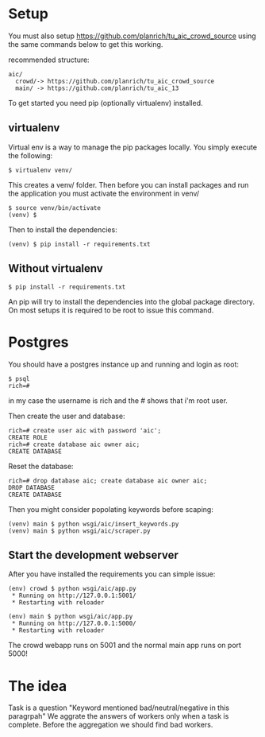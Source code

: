 # Setup

You must also setup https://github.com/planrich/tu_aic_crowd_source using the same commands below to get this working.

recommended structure:
~~~
aic/
  crowd/-> https://github.com/planrich/tu_aic_crowd_source
  main/ -> https://github.com/planrich/tu_aic_13
~~~

To get started you need pip (optionally virtualenv) installed.

## virtualenv

Virtual env is a way to manage the pip packages locally.
You simply execute the following:

~~~
$ virtualenv venv/
~~~

This creates a venv/ folder.
Then before you can install packages and run the application you must 
activate the environment in venv/

~~~
$ source venv/bin/activate
(venv) $
~~~

Then to install the dependencies:

~~~
(venv) $ pip install -r requirements.txt
~~~

## Without virtualenv

~~~
$ pip install -r requirements.txt
~~~

An pip will try to install the dependencies into the global package directory. 
On most setups it is required to be root to issue this command.

# Postgres

You should have a postgres instance up and running and login as root:

~~~
$ psql
rich=#
~~~

in my case the username is rich and the # shows that i'm root user.

Then create the user and database:

~~~
rich=# create user aic with password 'aic';
CREATE ROLE
rich=# create database aic owner aic;
CREATE DATABASE
~~~

Reset the database:

~~~
rich=# drop database aic; create database aic owner aic;
DROP DATABASE
CREATE DATABASE
~~~

Then you might consider popolating keywords before scaping:

~~~
(venv) main $ python wsgi/aic/insert_keywords.py
(venv) main $ python wsgi/aic/scraper.py
~~~

## Start the development webserver

After you have installed the requirements you can simple issue:

~~~
(env) crowd $ python wsgi/aic/app.py
 * Running on http://127.0.0.1:5001/
 * Restarting with reloader
~~~

~~~
(env) main $ python wsgi/aic/app.py
 * Running on http://127.0.0.1:5000/
 * Restarting with reloader
~~~

The crowd webapp runs on 5001 and the normal main app runs on port 5000!

# The idea

Task is a question "Keyword mentioned bad/neutral/negative in this paragrpah"
We aggrate the answers of workers only when a task is complete. Before the aggregation we should find
bad workers.